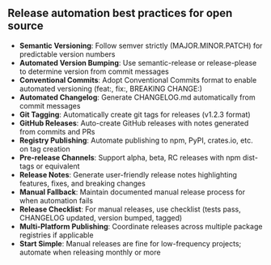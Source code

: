 ## Release automation best practices for open source

- **Semantic Versioning**: Follow semver strictly (MAJOR.MINOR.PATCH) for predictable version numbers
- **Automated Version Bumping**: Use semantic-release or release-please to determine version from commit messages
- **Conventional Commits**: Adopt Conventional Commits format to enable automated versioning (feat:, fix:, BREAKING CHANGE:)
- **Automated Changelog**: Generate CHANGELOG.md automatically from commit messages
- **Git Tagging**: Automatically create git tags for releases (v1.2.3 format)
- **GitHub Releases**: Auto-create GitHub releases with notes generated from commits and PRs
- **Registry Publishing**: Automate publishing to npm, PyPI, crates.io, etc. on tag creation
- **Pre-release Channels**: Support alpha, beta, RC releases with npm dist-tags or equivalent
- **Release Notes**: Generate user-friendly release notes highlighting features, fixes, and breaking changes
- **Manual Fallback**: Maintain documented manual release process for when automation fails
- **Release Checklist**: For manual releases, use checklist (tests pass, CHANGELOG updated, version bumped, tagged)
- **Multi-Platform Publishing**: Coordinate releases across multiple package registries if applicable
- **Start Simple**: Manual releases are fine for low-frequency projects; automate when releasing monthly or more
